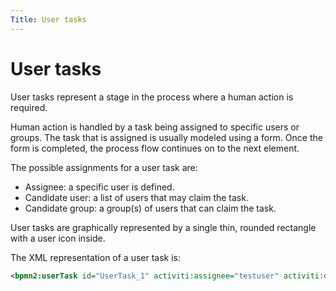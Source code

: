 ```yaml
---
Title: User tasks
---
```


# User tasks
User tasks represent a stage in the process where a human action is required.

Human action is handled by a task being assigned to specific users or groups. The task that is assigned is usually modeled using a form. Once the form is completed, the process flow continues on to the next element. 

The possible assignments for a user task are:

* Assignee: a specific user is defined.
* Candidate user: a list of users that may claim the task. 
* Candidate group: a group(s) of users that can claim the task. 

User tasks are graphically represented by a single thin, rounded rectangle with a user icon inside. 

The XML representation of a user task is: 

```xml
<bpmn2:userTask id="UserTask_1" activiti:assignee="testuser" activiti:dueDate="2019-02-23T19:08:00" activiti:priority="medium" />
```
